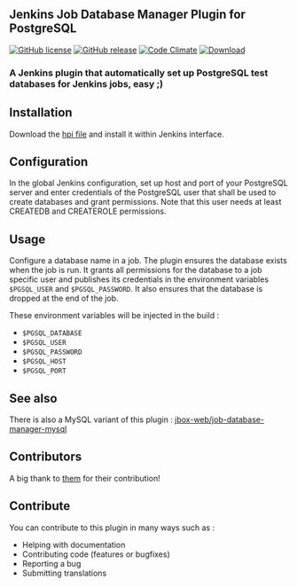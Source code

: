 ## Jenkins Job Database Manager Plugin for PostgreSQL

[![GitHub license](https://img.shields.io/github/license/jbox-web/job-database-manager-postgresql.svg)](https://github.com/jbox-web/job-database-manager-postgresql/blob/master/LICENSE)
[![GitHub release](https://img.shields.io/github/release/jbox-web/job-database-manager-postgresql.svg)](https://github.com/jbox-web/job-database-manager-postgresql/releases/latest)
[![Code Climate](https://codeclimate.com/github/jbox-web/job-database-manager-postgresql/badges/gpa.svg)](https://codeclimate.com/github/jbox-web/job-database-manager-postgresql)
[![Download](https://img.shields.io/github/downloads/jbox-web/job-database-manager-postgresql/latest/job-database-manager-postgresql.hpi.svg)](https://github.com/jbox-web/job-database-manager-postgresql/releases/download/1.0.0/job-database-manager-postgresql.hpi)

### A Jenkins plugin that automatically set up PostgreSQL test databases for Jenkins jobs, easy ;)

## Installation

Download the [hpi file](https://github.com/jbox-web/job-database-manager-postgresql/releases/download/1.0.0/job-database-manager-postgresql.hpi) and install it within Jenkins interface.

## Configuration

In the global Jenkins configuration, set up host and port of your
PostgreSQL server and enter credentials of the PostgreSQL user that shall be
used to create databases and grant permissions. Note that this user
needs at least CREATEDB and CREATEROLE permissions.

## Usage

Configure a database name in a job. The plugin ensures the database
exists when the job is run. It grants all permissions for the database
to a job specific user and publishes its credentials in the
environment variables `$PGSQL_USER` and `$PGSQL_PASSWORD`.
It also ensures that the database is dropped at the end of the job.

These environment variables will be injected in the build :

* `$PGSQL_DATABASE`
* `$PGSQL_USER`
* `$PGSQL_PASSWORD`
* `$PGSQL_HOST`
* `$PGSQL_PORT`

## See also

There is also a MySQL variant of this plugin : [jbox-web/job-database-manager-mysql](https://github.com/jbox-web/job-database-manager-mysql)

## Contributors

A big thank to [them](https://github.com/jbox-web/job-database-manager-postgresql/blob/master/AUTHORS) for their contribution!

## Contribute

You can contribute to this plugin in many ways such as :
* Helping with documentation
* Contributing code (features or bugfixes)
* Reporting a bug
* Submitting translations
